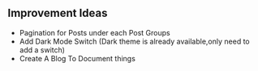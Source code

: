 

## Improvement Ideas

- Pagination for Posts under each Post Groups
- Add Dark Mode Switch (Dark theme is already available,only need to add a switch)
- Create A Blog To Document things


